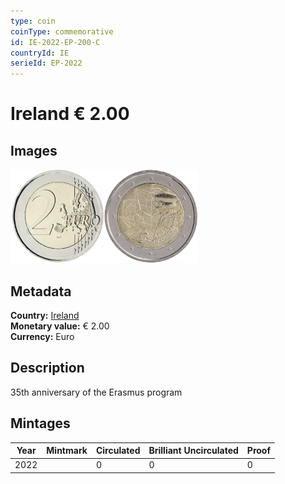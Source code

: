 ```yaml
---
type: coin
coinType: commemorative
id: IE-2022-EP-200-C
countryId: IE
serieId: EP-2022
---
```


# Ireland € 2.00

## Images

<img src="../../Images/common-2007-200.webp" height="150" alt="Front image"><img src="Images/IE-2022-200.webp" height="150" alt="Back image">

## Metadata

**Country:** [Ireland](../../Countries/Ireland/index.md)\
**Monetary value:** € 2.00\
**Currency:** Euro

## Description

35th anniversary of the Erasmus program

## Mintages

| Year | Mintmark | Circulated | Brilliant Uncirculated | Proof |
| ---- | -------- | ---------- | ---------------------- | ----- |
| 2022 |          | 0          | 0                      | 0     |
